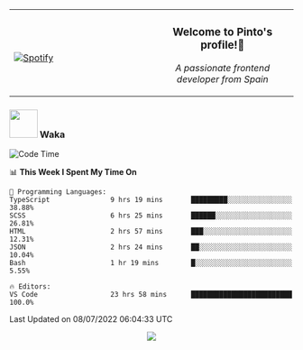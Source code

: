 <table width="100%" align="center"> 
  <tr>
  <td width="50%">
      
&nbsp; <br> [![Spotify](https://novatorem-zeta-rust.vercel.app/api/spotify)](https://open.spotify.com/user/novatorem-zeta-rust)

  </td>
  <td width="50%">
    <h3 align="center">Welcome to Pinto's profile!👋</h3>
    <p align="center"><em>A passionate frontend developer from Spain</em></p>
  </td>
  </table>

### <img src="https://media.giphy.com/media/VgCDAzcKvsR6OM0uWg/giphy.gif" width="50"> Waka

  <!--START_SECTION:waka-->
![Code Time](http://img.shields.io/badge/Code%20Time-627%20hrs%2023%20mins-blue)

📊 **This Week I Spent My Time On** 

```text
💬 Programming Languages: 
TypeScript               9 hrs 19 mins       █████████░░░░░░░░░░░░░░░░   38.88% 
SCSS                     6 hrs 25 mins       ██████░░░░░░░░░░░░░░░░░░░   26.81% 
HTML                     2 hrs 57 mins       ███░░░░░░░░░░░░░░░░░░░░░░   12.31% 
JSON                     2 hrs 24 mins       ██░░░░░░░░░░░░░░░░░░░░░░░   10.04% 
Bash                     1 hr 19 mins        █░░░░░░░░░░░░░░░░░░░░░░░░   5.55%

🔥 Editors: 
VS Code                  23 hrs 58 mins      █████████████████████████   100.0%

```


 Last Updated on 08/07/2022 06:04:33 UTC
<!--END_SECTION:waka-->

<div align="center">
<img src="https://github-readme-stats-gilt-tau.vercel.app/api/top-langs/?username=pinto-hub&layout=compact&theme=dracula" />
</div>
